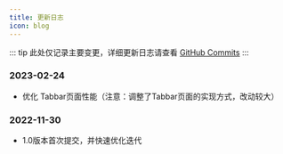 ```yaml
---
title: 更新日志
icon: blog
---
```


::: tip
此处仅记录主要变更，详细更新日志请查看 [GitHub Commits](https://github.com/MyHdg0601/uniapp-vue2-hbx-starter/commits/main)
:::

### 2023-02-24

- 优化 Tabbar页面性能（注意：调整了Tabbar页面的实现方式，改动较大）

### 2022-11-30

- 1.0版本首次提交，并快速优化迭代